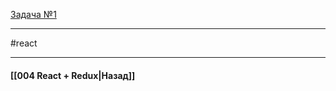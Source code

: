 [Задача №1](https://codesandbox.io/s/react-middle-tictac-vm78cj)

____
#react

____

#### [[004 React + Redux|Назад]]